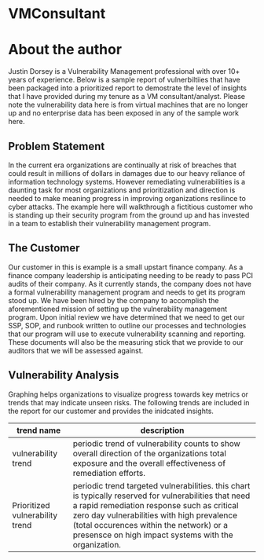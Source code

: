 # VMConsultant

# About the author
Justin Dorsey is a Vulnerability Management professional with over 10+ years of experience. Below is a sample report of vulnerbiltiies that have been packaged into a prioritized report to demostrate the level of insights that I have provided during my tenure as a VM consultant/analyst. Please note the vulnerability data here is from virtual machines that are no longer up and no enterprise data has been exposed in any of the sample work here.

## Problem Statement
In the current era organizations are continually at risk of breaches that could result in millions of dollars in damages due to our heavy reliance of information technology systems. However remediating vulnerabilities is a daunting task for most organizations and prioritization and direction is needed to make meaning progress in improving organizations resilince to cyber attacks. The example here will walkthrough a fictitious customer who is standing up their security program from the ground up and has invested in a team to establish their vulnerability management program.

## The Customer
Our customer in this is example is a small upstart finance company. As a finance company leadership is anticipating needing to be ready to pass PCI audits of their company. As it currently stands, the company does not have a formal vulnerability management program and needs to get its program stood up. We have been hired by the company to accomplish the aforementioned mission of setting up the vulnerability management program. Upon initial review we have determined that we need to get our SSP, SOP, and runbook written to outline our processes and technologies that our program will use to execute vulnerability scanning and reporting. These documents will also be the measuring stick that we provide to our auditors that we will be assessed against.

## Vulnerability Analysis

Graphing helps organizations to visualize progress towards key metrics or trends that may indicate unseen risks. The following trends are included in the report for our customer and provides the inidcated insights.


| trend name | description |
| ---------- | ----------- |
| vulnerability trend | periodic trend of vulnerability counts to show overall direction of the organizations total exposure and the overall effectiveness of remediation efforts. |
| Prioritized vulnerability trend | periodic trend targeted vulnerabilities. this chart is typically reserved for vulnerabilities that need a rapid remediation response such as critical zero day vulnerabilities with high prevalence (total occurences within the network) or a presensce on high impact systems with the organization. |
